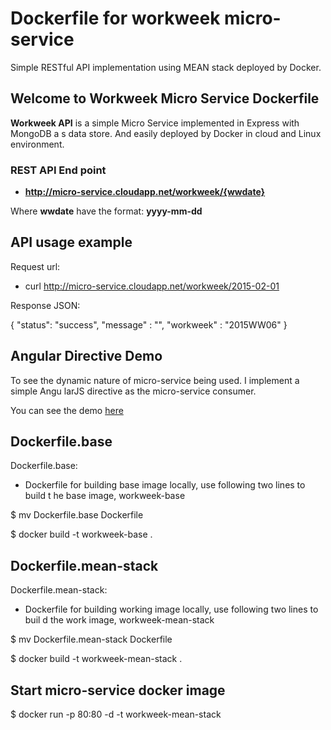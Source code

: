 # Dockerfile for workweek micro-service
Simple RESTful API implementation using MEAN stack deployed by Docker.
## Welcome to Workweek Micro Service Dockerfile ##

**Workweek API** is a simple Micro Service implemented in Express with MongoDB a
s data store.  And easily deployed by Docker in cloud and Linux environment.

### REST API End point ###
- **http://micro-service.cloudapp.net/workweek/{wwdate}**




Where **wwdate**  have the format: **yyyy-mm-dd**



## API usage example
Request url:

- curl http://micro-service.cloudapp.net/workweek/2015-02-01


Response JSON:

{
  "status": "success", "message" : "", "workweek" : "2015WW06"
}



## Angular Directive Demo
To see the dynamic nature of micro-service being used. I implement a simple Angu
larJS directive as the micro-service consumer.


You can see the demo [here](http://micro-service.cloudapp.net)


## Dockerfile.base
Dockerfile.base:

- Dockerfile for building base image locally, use following two lines to build t
he base image, workweek-base


$ mv Dockerfile.base Dockerfile

$ docker build -t workweek-base .

## Dockerfile.mean-stack
Dockerfile.mean-stack:

- Dockerfile for building working image locally, use following two lines to buil
d the work image, workweek-mean-stack


$ mv Dockerfile.mean-stack Dockerfile

$ docker build -t workweek-mean-stack .


## Start micro-service docker image

$ docker run -p 80:80 -d -t workweek-mean-stack


